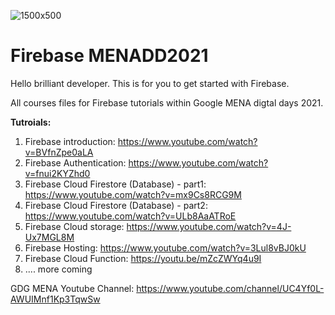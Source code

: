 ![1500x500](https://user-images.githubusercontent.com/15148391/111056571-6b4cf380-8499-11eb-92e5-bee0e059a2e8.jpeg)


# Firebase MENADD2021

Hello brilliant developer.
This is for you to get started with Firebase.

All courses files for Firebase tutorials within Google MENA digtal days 2021.

**Tutroials:**
1. Firebase introduction: https://www.youtube.com/watch?v=BVfnZpe0aLA
2. Firebase Authentication: https://www.youtube.com/watch?v=fnui2KYZhd0
3. Firebase Cloud Firestore (Database) - part1: https://www.youtube.com/watch?v=mx9Cs8RCG9M
4. Firebase Cloud Firestore (Database) - part2: https://www.youtube.com/watch?v=ULb8AaATRoE
5. Firebase Cloud storage: https://www.youtube.com/watch?v=4J-Ux7MGL8M
6. Firebase Hosting: https://www.youtube.com/watch?v=3Lul8vBJ0kU
7. Firebase Cloud Function: https://youtu.be/mZcZWYq4u9I
8. .... more coming






GDG MENA Youtube Channel: https://www.youtube.com/channel/UC4Yf0L-AWUIMnf1Kp3TqwSw

